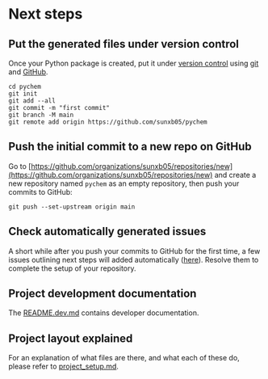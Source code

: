 # Next steps

## Put the generated files under version control

Once your Python package is created, put it under [version
control](https://guide.esciencecenter.nl/#/best_practices/version_control) using
[git](https://git-scm.com/) and [GitHub](https://github.com/).

```shell
cd pychem
git init
git add --all
git commit -m "first commit"
git branch -M main
git remote add origin https://github.com/sunxb05/pychem
```

## Push the initial commit to a new repo on GitHub

Go to
[https://github.com/organizations/sunxb05/repositories/new](https://github.com/organizations/sunxb05/repositories/new)
and create a new repository named `pychem` as an empty repository, then push your commits to GitHub:

```shell
git push --set-upstream origin main
```

## Check automatically generated issues

A short while after you push your commits to GitHub for the first time, a few issues outlining next steps will added
automatically ([here](https://github.com/sunxb05/pychem/issues?q=author%3Aapp%2Fgithub-actions)). Resolve them to complete the
setup of your repository.

## Project development documentation

The [README.dev.md](README.dev.md) contains developer documentation.

## Project layout explained

For an explanation of what files are there, and what each of these do, please refer to [project_setup.md](project_setup.md).

